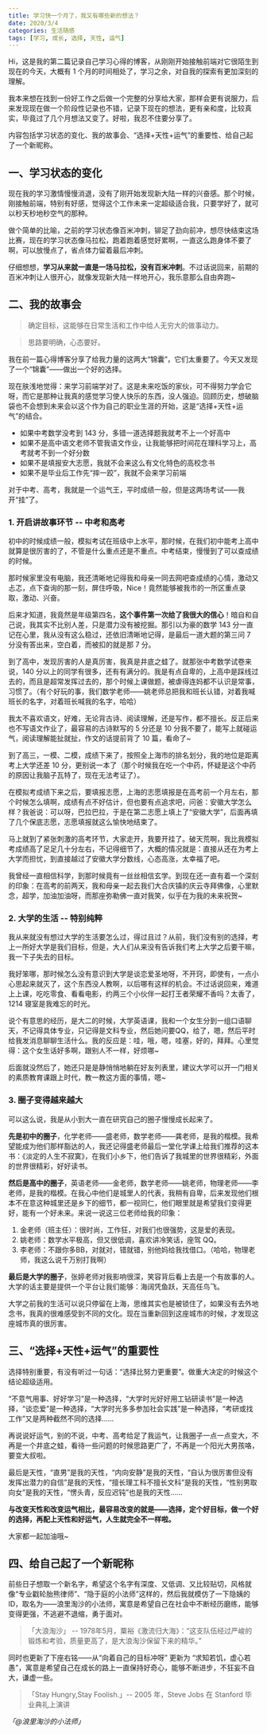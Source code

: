 ```yaml
---
title: 学习快一个月了，我又有哪些新的想法？
date: 2020/3/4
categories: 生活随感
tags: [学习, 成长, 选择, 天性, 运气]
---
```


Hi，这是我的第二篇记录自己学习心得的博客，从刚刚开始接触前端对它很陌生到现在的今天，大概有 1 个月的时间相处了，学习之余，对自我的探索有更加深刻的理解。


我本来想在找到一份好工作之后做一个完整的分享给大家，那样会更有说服力，后来发现现在做一个阶段性记录也不错，记录下现在的想法，更有亲和度，比较真实，毕竟过了几个月想法又变了。好啦，我忍不住要分享了。


内容包括学习状态的变化、我的故事会、“选择+天性+运气”的重要性、给自己起了一个新昵称。


## 一、学习状态的变化


现在我的学习激情慢慢消退，没有了刚开始发现新大陆一样的兴奋感。那个时候，刚接触前端，特别有好感，觉得这个工作未来一定超级适合我，只要学好了，就可以秒天秒地秒空气的那种。


做个简单的比喻，之前的学习状态像百米冲刺，铆足了劲向前冲，想尽快结束这场比赛，现在的学习状态像马拉松，跑着跑着感觉好累啊，一直这么跑身体不要了啊，可以放慢点了，省点体力留着最后冲刺。


仔细想想，**学习从来就一直是一场马拉松，没有百米冲刺**。不过话说回来，前期的百米冲刺让人很开心，就像发现新大陆一样地开心，我乐意那么自由奔跑~


## 二、我的故事会


> 确定目标，这能够在日常生活和工作中给人无穷大的做事动力。



> 思路要明确，心态要好。



我在前一篇心得博客分享了给我力量的这两大“锦囊”，它们太重要了。今天又发现了一个“锦囊”——做出一个好的选择。


现在肤浅地觉得：来学习前端学对了。这是未来吃饭的家伙，可不得努力学会它呀，而它是那种让我真的感觉学习使人快乐的东西，没人强迫。回顾历史，想破脑袋也不会想到未来会以这个作为自己的职业生涯的开始，这是“选择+天性+运气”的结合。


- 如果中考数学没考到 143 分，多错一道选择题我就考不上一个好高中
- 如果不是高中语文老师不管我语文作业，让我能够把时间花在理科学习上，高考就考不到一个好分数
- 如果不是填报安大志愿，我就不会来这么有文化特色的高校念书
- 如果不是毕业后工作先“摔一跤”，我就不会来学习前端



对于中考、高考，我就是一个运气王，平时成绩一般，但是这两场考试——我开“挂”了。


### 1. 开启讲故事环节 -- 中考和高考


初中的时候成绩一般，模拟考试在班级中上水平，那时候，在我们初中能考上高中就算是很厉害的了，不管是什么重点还是不重点。中考结束，慢慢到了可以查成绩的时候。


那时候家里没有电脑，我还清晰地记得我和母亲一同去网吧查成绩的心情，激动又忐忑，点下查询的那一刻，屏住呼吸，Nice！竟然能够被我市的一所区重点录取，激动、兴奋。


后来才知道，我竟然是年级第四名，**这个事件第一次给了我很大的信心**！暗自和自己说，我其实不比别人差，只是潜力没有被挖掘。那引以为豪的数学 143 分一直记在心里，我从没有这么稳过，还依旧清晰地记得，是最后一道大题的第三问 7 分没有答出来，空白着，而被扣的就是那 7 分。


到了高中，发现厉害的人是真厉害，我真是井底之蛙了。就那张中考数学试卷来说，140 分以上的同学有很多，还有有满分的。我是有点自卑的，上高中是踩线过去的，而且是超常发挥过去的，那个时候上课做题，被虐得连妈都不认识是常事，习惯了。（有个好玩的事，我们数学老师——姚老师总把我和班长认错，对着我喊班长的名字，对着班长喊我的名字，哈哈）


我太不喜欢语文，好难，无论背古诗、阅读理解，还是写作，都不擅长。反正后来也不写语文作业了，最容易的古诗默写的 5 分还是 10 分我不要了，能写上就碰运气，阅读理解能扯就扯，作文的话提前背了 10 篇，看命了~


到了高三，一模、二模，成绩下来了，按照全上海市的排名划分，我的地位是距离考上大学还差 10 分，更别说一本了（那个时候我在吃一个中药，怀疑是这个中药的原因让我脑子瓦特了，现在无法考证了）。


在模拟考成绩下来之后，要填报志愿，上海的志愿填报是在高考前一个月左右，那个时候怎么填啊，成绩有点不好估计，但也要有点追求吧，问爸：安徽大学怎么样？我爸说：可以呀，巴拉巴拉，于是在第二志愿上填上了“安徽大学”，后面再填了几个保底志愿，志愿填报就这么愉快地结束了。


马上就到了紧张刺激的高考环节，大家走开，我要开挂了。破天荒啊，我比我模拟考成绩高了足足几十分左右，不记得细节了，大概的情况就是：直接从还在为考上大学而担忧，到直接越过了安徽大学分数线，心态高涨，太幸福了吧。


我曾经一直相信科学，到那时候竟有一丝丝相信玄学。到现在还一直有着一个深刻的印象：在高考的前两天，我和母亲一起去我们大合庆镇的庆云寺拜佛像，心里默念，超学，加油加油呀，而那座弥勒佛一直对我笑，似乎在为我的未来祝贺~


### 2. 大学的生活 -- 特别纯粹


我从来就没有想过大学的生活要怎么过，得过且过？从前，我们没有别的选择，考上一所好大学是我们目标，但是，大人们从来没有告诉我们考上大学之后要干嘛，我一下子失去的目标。


我好笨哪，那时候怎么没有意识到大学是谈恋爱圣地呀，不开窍，即使有，一点小心思起来就灭了，这个东西没人教啊，以后哪有这样的机会。不过话说回来，难道上上课，吃吃零食、看看电影，约两三个小伙伴一起打王者荣耀不香吗？太香了，1214 寝室是我难忘的时光。


说个有意思的经历，是大二的时候，大学英语课，我和一个女生分到一组口语聊天，不记得具体专业，只记得是文科专业，然后她问要QQ，给了，嗯，然后平时给我发消息聊聊生活什么。我的反应是：哇，哦，嗯，哇塞，好的，拜拜。心里觉得：这个女生话好多啊，跟别人不一样，好烦哪~


后面就没然后了，她还只是是静悄悄地躺在好友列表里，建议大学可以开一门相关的素质教育课跟上时代，教一教这方面的事情，嗯~


### 3. 圈子变得越来越大


可以这么说，我是从小到大一直在研究自己的圈子慢慢成长起来了。


**先是初中的圈子**，化学老师——盛老师，数学老师——龚老师，是我的楷模。我希望能成为他们那样豁达的人，我还记得盛老师最后一堂化学课上给我们推荐的这本书：《淡定的人生不寂寞》，在我们小乡下，他们告诉了我城里的世界很精彩，外面的世界很精彩，好好读书。


**然后是高中的圈子**，英语老师——金老师，数学老师——姚老师，物理老师——李老师，是我的楷模。在我心中他们是城里人的代表，我稍有自卑，后来发现他们根本不在意这种城里还是乡下的细节，都一视同仁，他们眼里就是希望我们变得更好，能有一个好未来。来说一说这三位老师给我的印象：


1. 金老师（班主任）：很时尚，工作狂，对我们也很强势，这是爱的表现。
1. 姚老师：数学水平极高，但又很低调，喜欢讲冷笑话，座驾 QQ。
1. 李老师：不跟你多BB，对就对，错就错，别他妈给我找借口。（哈哈，物理老师，我这么说千万别打我啊）



**最后是大学的圈子**，张婷老师对我影响很深，笑容背后看上去是一个有故事的人。大学的话主要是提供一个平台让我们能够：海阔凭鱼跃，天高任鸟飞。


大学之前我的生活可以说只停留在上海，思维其实也是被锁住了，如果没有去外地念书，我真的很难感受到不同的文化。现在当重新回到这座城市的时候，才发现这座城市真的很厉害。


## 三、“选择+天性+运气”的重要性


选择特别重要，有没有听过一句话：“选择比努力更重要”。做重大决定的时候这个结论超级适用。


“不意气用事、好好学习”是一种选择，“大学时光好好用工钻研读书”是一种选择，“谈恋爱”是一种选择，“大学时光多多参加社会实践”是一种选择，“考研或找工作”又是两种截然不同的选择......


再说说好运气，别的不说，中考、高考给足了我运气，让我圈子一点一点变大，不再是一个井底之蛙，看待一些问题的时候思路更广了，不再是一个阳光大男孩咯，要变大叔啦。


最后是天性，“直男”是我的天性，“内向安静”是我的天性，“自认为很厉害但没有发挥出潜力的自信”是我的天性，“擅长理工科不擅长文科”是我的天性，“性别男取向女”是我的天性，“愣头青，反应迟钝”也是我的天性......


**与改变天性和改变运气相比，最容易改变的就是——选择，定个好目标，做一个好的选择，再配上天性和好运气，人生就完全不一样啦。**


大家都一起加油哦~


## 四、给自己起了一个新昵称


前些日子想取一个新名字，希望这个名字有深度、又低调、又比较贴切，风格就像“专业戳轮胎熊律师”、“隐于庭的小法师”这样的，然后我就模仿了一下隐姨的 ID，取名为——浪里淘沙的小法师，寓意是希望自己在社会中不断经历磨练，能够变得更强，不逃避不退缩，勇于面对。


> 「大浪淘沙」 -- 1978年5月，粟裕《激流归大海》：“这支队伍经过严峻的锻炼和考验，质量更高了，是大浪淘沙保留下来的精华。”



同时也更新了下座右铭——从“向着自己的目标冲呀” 更新为 “求知若饥，虚心若愚”，寓意是希望自己在成长的路上一直保持好奇心，能够不断进步，不狂妄不自大，谦虚一些。


> 「Stay Hungry,Stay Foolish.」-- 2005 年，Steve Jobs 在 Stanford 毕业典礼上演讲



_「@浪里淘沙的小法师」_
